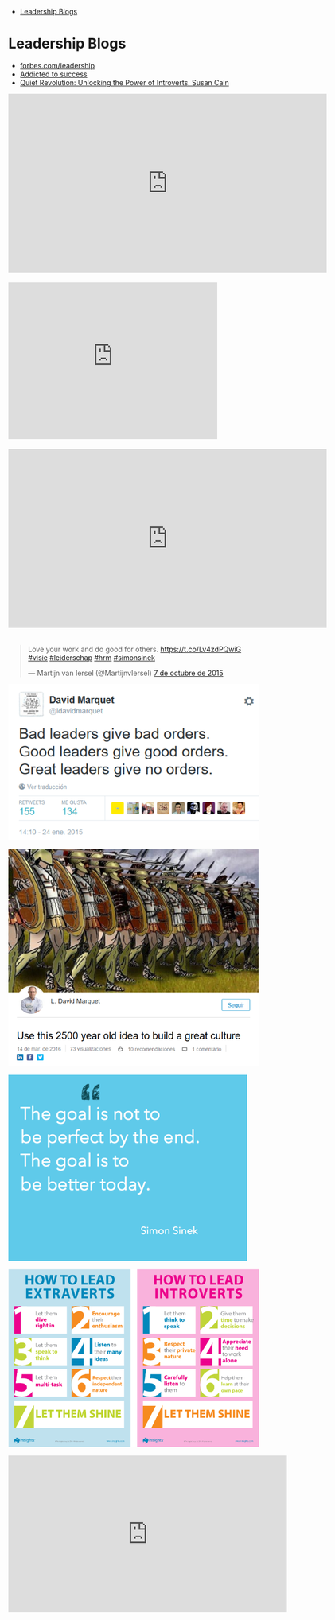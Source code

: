 <!-- MarkdownTOC -->

- [Leadership Blogs](#leadership-blogs)

<!-- /MarkdownTOC -->

# Leadership Blogs
- [forbes.com/leadership](http://www.forbes.com/leadership)
- [Addicted to success](http://addicted2success.com)
- [Quiet Revolution: Unlocking the Power of Introverts. Susan Cain](http://www.quietrev.com)

<div class="container">
<iframe src="https://embed-ssl.ted.com/talks/susan_cain_the_power_of_introverts.html" width="640" height="360" frameborder="0" scrolling="no" webkitAllowFullScreen mozallowfullscreen allowFullScreen class="video"></iframe>
</div>
<br>

<div class="container">
<iframe width="420" height="315" src="https://www.youtube-nocookie.com/embed/llKvV8_T95M?rel=0" frameborder="0" allowfullscreen class="video"></iframe>
</div>
<br>

<div class="container">
<iframe src="https://embed-ssl.ted.com/talks/lang/en/simon_sinek_how_great_leaders_inspire_action.html" width="640" height="360" frameborder="0" scrolling="no" webkitAllowFullScreen mozallowfullscreen allowFullScreen class="video"></iframe>
</div>
<br>

<blockquote class="twitter-tweet tw-align-center" data-lang="es"><p lang="en" dir="ltr">Love your work and do good for others. <a href="https://t.co/Lv4zdPQwiG">https://t.co/Lv4zdPQwiG</a> <a href="https://twitter.com/hashtag/visie?src=hash">#visie</a> <a href="https://twitter.com/hashtag/leiderschap?src=hash">#leiderschap</a> <a href="https://twitter.com/hashtag/hrm?src=hash">#hrm</a> <a href="https://twitter.com/hashtag/simonsinek?src=hash">#simonsinek</a></p>&mdash; Martijn van Iersel (@MartijnvIersel) <a href="https://twitter.com/MartijnvIersel/status/651826680802189312">7 de octubre de 2015</a></blockquote>
<script async src="//platform.twitter.com/widgets.js" charset="utf-8"></script>

[![david marquet great leaders](images/davidmarquet_greatleaders.png)](https://twitter.com/ldavidmarquet)

[![david_marquet_2500_years_old_idea](images/david_marquet_2500_years_old_idea.png)](https://www.linkedin.com/pulse/use-2500-year-old-idea-build-great-culture-l-david-marquet)

![the_goal_simon_sinek](images/the_goal_simon_sinek.png)

[![how to lead extraverts and introverts](images/howto_lead_extraverts_introverts.png)](http://insights.com/)

<div class="container">
<iframe width="560" height="315" src="https://www.youtube.com/embed/QKmnLiAGj10?rel=0" frameborder="0" allowfullscreen class="video"></iframe>
</div>
<br>